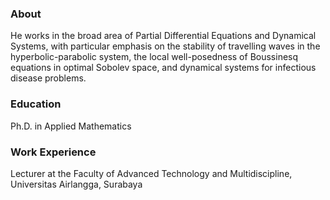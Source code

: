 ### About 
He works in the broad area of Partial Differential Equations and Dynamical Systems, with particular emphasis on the stability of travelling waves in the hyperbolic-parabolic system, the local well-posedness of Boussinesq equations in optimal Sobolev space, and dynamical systems for infectious disease problems.


### Education
Ph.D. in Applied Mathematics


### Work Experience
Lecturer at the Faculty of Advanced Technology and Multidiscipline, Universitas Airlangga, Surabaya
